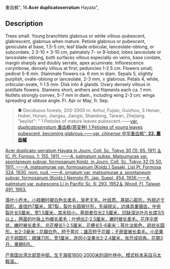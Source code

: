 重齿枫",
16.**Acer duplicatoserratum** Hayata",

## Description
Trees small. Young branchlets glabrous or white villous-pubescent, glabrescent, glabrous when mature. Petiole glabrous or pubescent, geniculate at base, 1.5-5 cm; leaf blade orbicular, lanceolate-oblong, or subcordate, 2.3-10 × 3-10 cm, palmately 7- or 9-lobed, lobes lanceolate or lanceolate-oblong, both surfaces villous especially on veins, base cordate, margin sharply and doubly serrate, apex acuminate. Inflorescence corymbose, densely villous at first; peduncles 1-2.5 cm. Flowers small; pedicel 5-6 mm. Staminate flowers ca. 6 mm in diam. Sepals 5, slightly purplish, ovate-oblong or lanceolate, 2-3 mm, ± glabrous. Petals 4, white, orbicular-ovate, 1-1.5 mm. Disk into 4 glands. Ovary densely villous in pistillate flowers. Stamens short; anthers and filaments each ca. 1 mm. Nutlets strongly convex, 5-7 mm in diam., including wing 2-3 cm; wings spreading at obtuse angle. Fl. Apr or May, fr. Sep.

> ● Deciduous forests; 200-2000 m. Anhui, Fujian, Guizhou, S Henan, Hubei, Hunan, Jiangsu, Jiangxi, Shandong, Taiwan, Zhejiang.
  "keylist": "
1 Petioles of mature leaves pubescent.——<a href='/info/Acer duplicatoserratum var. duplicatoserratum?t=foc'>var. *duplicatoserratum* 重齿枫(原变种)
1 Petioles of young leaves pubescent, becoming glabrous.——<a href='/info/Acer duplicatoserratum var. chinense?t=foc'>var. *chinense* 中华重齿枫",
**22. 重齿槭**

Acer duplicato-serratum Hayata in Journ. Coll. Sc. Tokyo 30 (1): 65. 1911 ＆IC. Pl. Formos. 1: 155. 1911. ——A. palmatum subsp. Matsumurae var. spontaneum subvar. formosanum Koidz. in Journ. Coll. Sc. Tokyo 32 (1) 50. 1911. ——A. matsumurae var. formosanum (Koidz.) Sasaki, List Pl. Formosa 324. 1930, nom. nud. ——A. ornatum var. matsumurae a. spontaneum subvar. formosanum (Koidz.) Nemoto Pl. Jap. Suppl. 454. 1936.——A. palmstum var. pubescens Li in Pacific Sc. 6: 293. 1952＆ Wood. Fl. Taiwan 491. 1963.

落叶小乔木。小枝嫩时被白色长柔毛，渐老无毛。叶纸质、基部心脏形，外貌近于圆形，直径约7厘米，常7裂，裂片长圆披针形，先端锐尖，边缘具重锯齿，中央裂片长5厘米，宽1.5厘米，其余较小，基部者仅长2.5厘米，凹缺深达叶片长度3/5以上，两面的叶脉上均被长柔毛；叶柄长2-2.5厘米，嫩时被长柔毛。花序伞房状，嫩时被长柔毛，总花梗长1-2.5厘米，花梗长5-6毫米；萼片淡紫色，卵状长圆形，长2-3毫米；花瓣白色，短于萼片；雄蕊短于花瓣；子房密被长柔毛。小坚果近于卵圆形；翅镰刀形，宽1厘米，连同小坚果长2-2.4厘米，张开成钝角。花期3月，果期8月。

产我国台湾北部至中部。生于海拔1600-2000米的阔叶林中。模式标本采自马太鞍溪。
